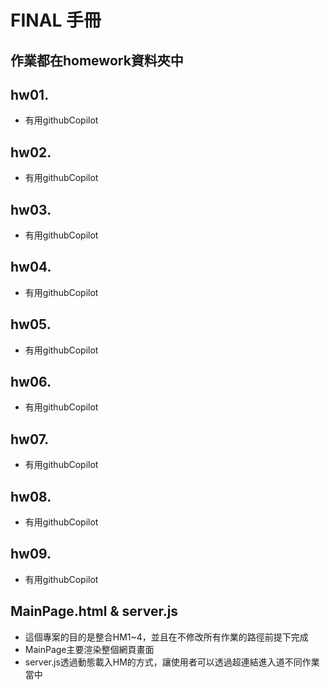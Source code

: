 # FINAL 手冊

## 作業都在homework資料夾中
## hw01.
+ 有用githubCopilot

## hw02. 
+ 有用githubCopilot

## hw03.
+ 有用githubCopilot
  
## hw04. 
+ 有用githubCopilot

## hw05. 
+ 有用githubCopilot

## hw06. 
+ 有用githubCopilot

## hw07. 
+ 有用githubCopilot

## hw08. 
+ 有用githubCopilot

## hw09. 
+ 有用githubCopilot



## MainPage.html & server.js
+ 這個專案的目的是整合HM1~4，並且在不修改所有作業的路徑前提下完成
+ MainPage主要渲染整個網頁畫面
+ server.js透過動態載入HM的方式，讓使用者可以透過超連結進入道不同作業當中
